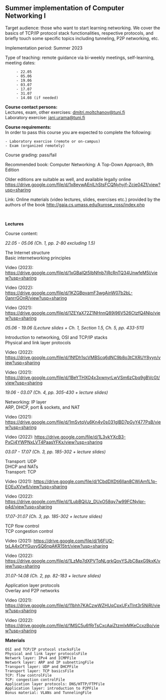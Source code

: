 ## Summer implementation of Computer Networking I

Target audience: those who want to start learning networking. We cover the basics of TCP/IP protocol stack functionalities, respective protocols, and briefly touch some specific topics including tunneling, P2P networking, etc.

Implementation period:  Summer 2023

Type of teaching: remote guidance via bi-weekly meetings, self-learning, meeting dates: 
```
     - 22.05
     - 05.06
     - 19.06
     - 03.07
     - 17.07
     - 31.07
     - 14.08 (if needed)
```

**Course contact persons:**  
Lectures, exam, other exercises: dmitri.moltchanov@tuni.fi  
Laboratory exercise: jani.urama@tuni.fi


**Course requirements:**  
In order to pass this course you are expected to complete the following:

    - Laboratory exercise (remote or on-campus)
    - Exam (organized remotely)


Course grading: pass/fail


Recommended book: Computer Networking: A Top-Down Approach, 8th Edition

Older editions are suitable as well, and available legally online https://drive.google.com/file/d/1x8eywAEnlLhStsFCQNyhyjf-Zcje04Zf/view?usp=sharing

Link: Online materials (video lectures, slides, exercises etc.) provided by the authors of the book http://gaia.cs.umass.edu/kurose_ross/index.php

<br>

**Lectures**  

Course content:

*22.05 - 05.06 (Ch. 1, pp. 2-80 excluding 1.5)*

The Internet structure  
Basic internetworking principles  
 
Video (2023): https://drive.google.com/file/d/1xGBaIQt5IbNfnb7iRcRnTQ34UnwfeM5l/view?usp=sharing

Video (2022): https://drive.google.com/file/d/1KZGBpvamF3wgAinW07b2bL-0anrrGOnR/view?usp=sharing

Video (2021): https://drive.google.com/file/d/1ZEYaX72Z1NHnnQ89j96V526CtzfQ4Nlo/view?usp=sharing


*05.06 - 19.06 (Lecture slides + Ch. 1, Section 1.5, Ch. 5, pp. 433-511)* 

Introduction to networking, OSI and TCP/IP stacks   
Physical and link layer protocols  

Video (2022): https://drive.google.com/file/d/1NfDh1scVMBScq6dNC9b8o3tCXRUY8yyn/view?usp=sharing

Video (2021): https://drive.google.com/file/d/1BeYTHXO4x3xwnyrLwVSm6zCbq9gBVcGt/view?usp=sharing


*19.06 - 03.07 (Ch. 4, pp. 305-430 + lecture slides)*

Networking: IP layer  
ARP, DHCP, port & sockets, and NAT  

Video (2021): https://drive.google.com/file/d/1mSvtqVu6Kn4v0s031glBD7pGyY477PsB/view?usp=sharing

Video (2022): https://drive.google.com/file/d/1L3vkYXcB3-PxCj4YWPNxLVT4PaasYFKx/view?usp=sharing


*03.07 - 17.07 (Ch. 3, pp. 185-302 + lecture slides)*

Transport: UDP  
DHCP and NATs  
Transport: TCP  

Video (2021): https://drive.google.com/file/d/1CbdDXDti6Ilan8CWiAm1L1p-EOEuXVw6/view?usp=sharing

Video (2022): https://drive.google.com/file/d/1LubBQiUz_DUxO58qy7w99FCNyIpr-p4d/view?usp=sharing


*17.07-31.07 (Ch. 3, pp. 185-302 + lecture slides)*

TCP flow control  
TCP congestion control  

Video (2021): https://drive.google.com/file/d/1j6FUQ-txLA4xOfYGuvySQ6npAKR15trt/view?usp=sharing

Video (2022): https://drive.google.com/file/d/1LzMp7dXPVTqNLgrkQovYSJbC8axG9kxK/view?usp=sharing


*31.07-14.08 (Ch. 2, pp. 82-183 + lecture slides)*

Application layer protocols  
Overlay and P2P networks  

Video (2021): https://drive.google.com/file/d/11bhh7KACzwWZHUqCpxUFxTlnt3r5NjRI/view?usp=sharing

Video (2022): https://drive.google.com/file/d/1MSC5u6fRrTsCxcAaiZtzmIxMKeCcxzBo/view?usp=sharing


**Materials**
```
OSI and TCP/IP protocol stacksFile
Physical and link layer protocolsFile
Network layer: IPv4 and ICMPFile
Network layer: ARP and IP subnettingFile
Transport layer: UDP and DHCPFile
Transport layer: TCP basicsFile
TCP: flow controlFile
TCP: congestion controlFile
Application layer protocols: DNS/HTTP/FTPFile
Application layer: introduction to P2PFile
Bonus material: VLANs and TunnelingFile
```

